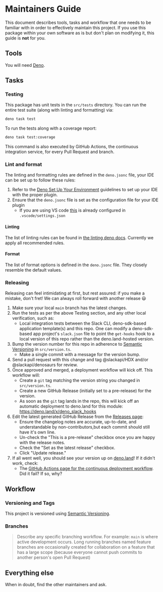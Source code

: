 # Maintainers Guide

This document describes tools, tasks and workflow that one needs to be familiar with in order to effectively maintain
this project. If you use this package within your own software as is but don't plan on modifying it, this guide is
**not** for you.

## Tools

You will need [Deno](https://deno.land).

## Tasks

### Testing

This package has unit tests in the `src/tests` directory. You can run the entire test suite (along with linting and formatting) via:

```zsh
deno task test
```

To run the tests along with a coverage report:

```zsh
deno task test:coverage
```

This command is also executed by GitHub Actions, the continuous integration service, for every Pull Request and branch.

### Lint and format

The linting and formatting rules are defined in the `deno.jsonc` file, your IDE can be set up to follow these rules:

1. Refer to the [Deno Set Up Your Environment](https://deno.land/manual/getting_started/setup_your_environment) guidelines to set up your IDE with the proper plugin.
2. Ensure that the `deno.jsonc` file is set as the configuration file for your IDE plugin
   * If you are using VS code [this](https://deno.land/manual/references/vscode_deno#using-a-configuration-file) is already configured in `.vscode/settings.json`

#### Linting

The list of linting rules can be found in [the linting deno docs](https://lint.deno.land/).
Currently we apply all recommended rules.

#### Format

The list of format options is defined in the `deno.jsonc` file. They closely resemble the default values.

### Releasing

Releasing can feel intimidating at first, but rest assured: if you make a mistake, don't fret! We can always roll forward with another release 😃

1. Make sure your local `main` branch has the latest changes.
2. Run the tests as per the above Testing section, and any other local verification, such as:
   * Local integration tests between the Slack CLI, deno-sdk-based application template(s) and this repo. One can modify a deno-sdk-based app project's `slack.json` file to point the `get-hooks` hook to a local version of this repo rather than the deno.land-hosted version.
3. Bump the version number for this repo in adherence to [Semantic Versioning][semver] in `src/version.ts`.
   * Make a single commit with a message for the version bump.
4. Send a pull request with this change and tag @slackapi/HDX and/or @slackapi/denosaurs for review.
5. Once approved and merged, a deployment workflow will kick off. This workflow will:
   * Create a `git` tag matching the version string you changed in `src/version.ts`.
   * Create a new GitHub Release (initially set to a pre-release) for the version.
   * As soon as the `git` tag lands in the repo, this will kick off an automatic deployment to deno.land for this module: https://deno.land/x/deno_slack_hooks
6. Edit the latest generated GitHub Release from the [Releases page](https://github.com/slackapi/deno-slack-hooks/releases):
   * Ensure the changelog notes are accurate, up-to-date, and understandable by non-contributors,but each commit should still have it's own line.
   * Un-check the "This is a pre-release" checkbox once you are happy with the release notes.
   * Check the "Set as the latest release" checkbox.
   * Click "Update release."
7. If all went well, you should see your version up on [deno.land](https://deno.land/x/deno_slack_hooks)! If it didn't work, check:
    * The [GitHub Actions page for the continuous deployment workflow](https://github.com/slackapi/deno-slack-hooks/actions/workflows/deno-cd.yml). Did it fail? If so, why?

## Workflow

### Versioning and Tags

This project is versioned using [Semantic Versioning][semver].

### Branches

> Describe any specific branching workflow. For example:
> `main` is where active development occurs.
> Long running branches named feature branches are occasionally created for collaboration on a feature that has a large scope (because everyone cannot push commits to another person's open Pull Request)

<!--
### Issue Management

Labels are used to run issues through an organized workflow. Here are the basic definitions:

*  `bug`: A confirmed bug report. A bug is considered confirmed when reproduction steps have been
   documented and the issue has been reproduced.
*  `enhancement`: A feature request for something this package might not already do.
*  `docs`: An issue that is purely about documentation work.
*  `tests`: An issue that is purely about testing work.
*  `needs feedback`: An issue that may have claimed to be a bug but was not reproducible, or was otherwise missing some information.
*  `discussion`: An issue that is purely meant to hold a discussion. Typically the maintainers are looking for feedback in this issues.
*  `question`: An issue that is like a support request because the user's usage was not correct.
*  `semver:major|minor|patch`: Metadata about how resolving this issue would affect the version number.
*  `security`: An issue that has special consideration for security reasons.
*  `good first contribution`: An issue that has a well-defined relatively-small scope, with clear expectations. It helps when the testing approach is also known.
*  `duplicate`: An issue that is functionally the same as another issue. Apply this only if you've linked the other issue by number.

**Triage** is the process of taking new issues that aren't yet "seen" and marking them with a basic
level of information with labels. An issue should have **one** of the following labels applied:
`bug`, `enhancement`, `question`, `needs feedback`, `docs`, `tests`, or `discussion`.

Issues are closed when a resolution has been reached. If for any reason a closed issue seems
relevant once again, reopening is great and better than creating a duplicate issue.
-->

## Everything else

When in doubt, find the other maintainers and ask.

[semver]: http://semver.org/
